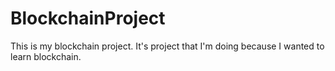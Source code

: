 # BlockchainProject

This is my blockchain project. It's project that I'm doing because I wanted to learn blockchain.

